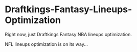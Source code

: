 # Draftkings-Fantasy-Lineups-Optimization
Right now, just Draftkings Fantasy NBA lineups optimization.

NFL lineups optimization is on its way...
